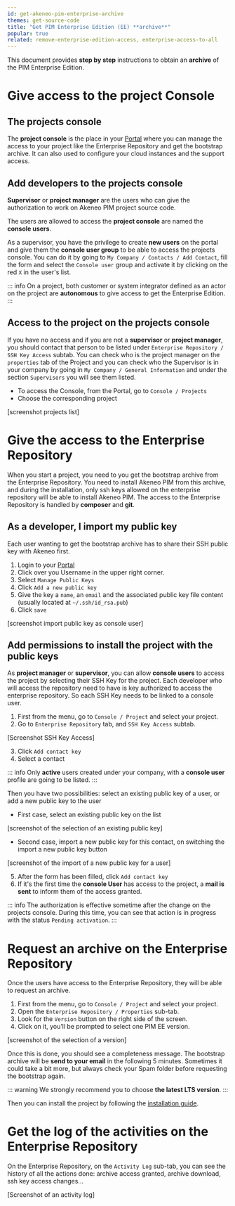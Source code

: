 ```yaml
---
id: get-akeneo-pim-enterprise-archive
themes: get-source-code
title: "Get PIM Enterprise Edition (EE) **archive**"
popular: true
related: remove-enterprise-edition-access, enterprise-access-to-all
---
```


This document provides **step by step** instructions to obtain an **archive** of the PIM Enterprise Edition.

# Give access to the project Console

## The projects console

The **project console** is the place in your [Portal](connect-to-your-portal.html) where you can manage the access to your project like the Enterprise Repository and get the bootstrap archive. It can also used to configure your cloud instances and the support access. 

## Add developers to the projects console

**Supervisor** or **project manager** are the users who can give the authorization to work on Akeneo PIM project source code.

The users are allowed to access the **project console** are named the **console users**.

As a supervisor, you have the privilege to create **new users** on the portal and give them the **console user group** to be able to access the projects console. 
You can do it by going to `My Company / Contacts / Add Contact`, fill the form and select the `Console user` group and activate it by clicking on the red `X` in the user's list.

::: info
On a project, both customer or system integrator defined as an actor on the project are **autonomous** to give access to get the Enterprise Edition.
:::

## Access to the project on the projects console

If you have no access and if you are not a **supervisor** or **project manager**, you should contact that person to be listed under `Enterprise Repository / SSH Key Access` subtab. You can check who is the project manager on the `properties` tab of the Project and you can check who the Supervisor is in your company by going in `My Company / General Information` and under the section `Supervisors` you will see them listed.

* To access the Console, from the Portal, go to `Console / Projects`
* Choose the corresponding project

[screenshot projects list]

# Give the access to the Enterprise Repository

When you start a project, you need to you get the bootstrap archive from the Enterprise Repository. 
You need to install Akeneo PIM from this archive, and during the installation, only ssh keys allowed on the enterprise repository will be able to install Akeneo PIM. 
The access to the Enterprise Repository is handled by **composer** and **git**.

## As a developer, I import my public key

Each user wanting to get the bootstrap archive has to share their SSH public key with Akeneo first.

1. Login to your [Portal](articles/connect-to-your-portal.md)
2. Click over you Username in the upper right corner.
3. Select `Manage Public Keys`
4. Click `Add a new public key`
5. Give the key a `name`, an `email` and the associated public key file content (usually located at `~/.ssh/id_rsa.pub`)
6. Click `save`

[screenshot import public key as console user]

## Add permissions to install the project with the public keys

As **project manager** or **supervisor**, you can allow **console users** to access the project by selecting their SSH Key for the project.
Each developer who will access the repository need to have is key authorized to access the enterprise repository.
So each SSH Key needs to be linked to a console user.

1. First from the menu, go to `Console / Project` and select your project.
2. Go to `Enterprise Repository` tab, and `SSH Key Access` subtab.

[Screenshot SSH Key Access]

3. Click `Add contact key`
4. Select a contact 

::: info
Only **active** users created under your company, with a **console user** profile are going to be listed.
:::

Then you have two possibilities: select an existing public key of a user, or add a new public key to the user 

* First case, select an existing public key on the list

[screenshot of the selection of an existing public key]

* Second case, import a new public key for this contact, on switching the import a new public key button

[screenshot of the import of a new public key for a user]

5. After the form has been filled, click `Add contact key`
6. If it's the first time the **console User** has access to the project, a **mail is sent** to inform them of the access granted.

::: info
The authorization is effective sometime after the change on the projects console. 
During this time, you can see that action is in progress with the status `Pending activation`.
:::

# Request an archive on the Enterprise Repository

Once the users have access to the Enterprise Repository, they will be able to request an archive.

1. First from the menu, go to `Console / Project` and select your project.
2. Open the `Enterprise Repository / Properties` sub-tab.
3. Look for the `Version` button on the right side of the screen.
4. Click on it, you’ll be prompted to select one PIM EE version.

[screenshot of the selection of a version]

Once this is done, you should see a completeness message. The bootstrap archive will be **send to your email** in the following 5 minutes. Sometimes it could take a bit more, but always check your Spam folder before requesting the bootstrap again.

::: warning
We strongly recommend you to choose **the latest LTS version**.
:::

Then you can install the project by following the [installation guide](https://docs.akeneo.com/latest/install_pim/index.html).

# Get the log of the activities on the Enterprise Repository

On the Enterprise Repository, on the `Activity Log` sub-tab, you can see the history of all the actions done: archive access granted, archive download, ssh key access changes...

[Screenshot of an activity log]
